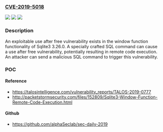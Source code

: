 ### [CVE-2019-5018](https://cve.mitre.org/cgi-bin/cvename.cgi?name=CVE-2019-5018)
![](https://img.shields.io/static/v1?label=Product&message=Sqlite3&color=blue)
![](https://img.shields.io/static/v1?label=Version&message=n%2Fa&color=blue)
![](https://img.shields.io/static/v1?label=Vulnerability&message=Use%20after%20free&color=brighgreen)

### Description

An exploitable use after free vulnerability exists in the window function functionality of Sqlite3 3.26.0. A specially crafted SQL command can cause a use after free vulnerability, potentially resulting in remote code execution. An attacker can send a malicious SQL command to trigger this vulnerability.

### POC

#### Reference
- https://talosintelligence.com/vulnerability_reports/TALOS-2019-0777
- http://packetstormsecurity.com/files/152809/Sqlite3-Window-Function-Remote-Code-Execution.html

#### Github
- https://github.com/alphaSeclab/sec-daily-2019

